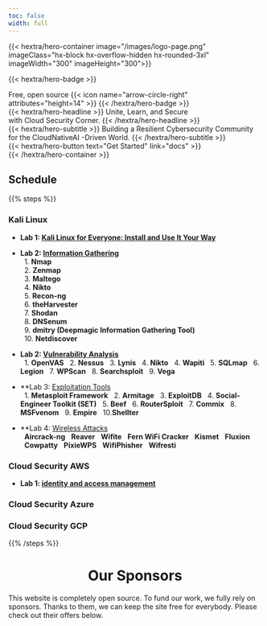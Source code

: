 ```yaml
---
toc: false
width: full
---
```


{{< hextra/hero-container image="/images/logo-page.png" 
 imageClass="hx-block hx-overflow-hidden hx-rounded-3xl"
  imageWidth="300" imageHeight="300">}}


{{< hextra/hero-badge >}}
  <div class="hx-w-2 hx-h-2 hx-rounded-full hx-bg-primary-400"></div>
  <span>Free, open source</span>
  {{< icon name="arrow-circle-right" attributes="height=14" >}}
{{< /hextra/hero-badge >}}

<div class="hx-mt-6 hx-mb-6">
{{< hextra/hero-headline >}}
  Unite, Learn, and Secure  &nbsp;<br class="sm:hx-block hx-hidden" />with Cloud Security Corner.
{{< /hextra/hero-headline >}}
</div>

<div class="hx-mb-12">
{{< hextra/hero-subtitle >}}
  Building a Resilient Cybersecurity Community &nbsp;<br class="sm:hx-block hx-hidden" /> for the CloudNativeAI -Driven World.
{{< /hextra/hero-subtitle >}}
</div>

<div class="hx-mb-6">
{{< hextra/hero-button text="Get Started" link="docs" >}}
</div>

<div class="hx-mt-6"></div>
{{< /hextra/hero-container >}}


## Schedule

{{% steps %}}

### Kali Linux 

- **Lab 1: [Kali Linux for Everyone: Install and Use It Your Way]()**

- **Lab 2: [Information Gathering]()** <br>
&nbsp;&nbsp;1. **Nmap**   
&nbsp;&nbsp;2. **Zenmap**  
&nbsp;&nbsp;3. **Maltego**  
&nbsp;&nbsp;4. **Nikto**  
&nbsp;&nbsp;5. **Recon-ng**  
&nbsp;&nbsp;6. **theHarvester**  
&nbsp;&nbsp;7. **Shodan**  
&nbsp;&nbsp;8. **DNSenum**  
&nbsp;&nbsp;9. **dmitry (Deepmagic Information Gathering Tool)**  
&nbsp;&nbsp;10. **Netdiscover**  


- **Lab 2: [Vulnerability Analysis]()** <br>
&nbsp;&nbsp;1. **OpenVAS**
&nbsp;&nbsp;2. **Nessus**
&nbsp;&nbsp;3. **Lynis**
&nbsp;&nbsp;4. **Nikto**
&nbsp;&nbsp;4. **Wapiti**
&nbsp;&nbsp;5. **SQLmap**
&nbsp;&nbsp;6. **Legion**
&nbsp;&nbsp;7. **WPScan**
&nbsp;&nbsp;8. **Searchsploit**
&nbsp;&nbsp;9. **Vega**

- **Lab 3: [Exploitation Tools]() <br>
&nbsp;&nbsp;1. **Metasploit Framework**
&nbsp;&nbsp;2. **Armitage**
&nbsp;&nbsp;3. **ExploitDB**
&nbsp;&nbsp;4. **Social-Engineer Toolkit (SET)**
&nbsp;&nbsp;5. **Beef**
&nbsp;&nbsp;6. **RouterSploit**
&nbsp;&nbsp;7. **Commix**
&nbsp;&nbsp;8. **MSFvenom**
&nbsp;&nbsp;9. **Empire**
&nbsp;&nbsp;10.**Shellter**
  
- **Lab 4: [Wireless Attacks]() <br>
&nbsp;&nbsp;**Aircrack-ng**
&nbsp;&nbsp;**Reaver**
&nbsp;&nbsp;**Wifite**
&nbsp;&nbsp;**Fern WiFi Cracker**
&nbsp;&nbsp;**Kismet**
&nbsp;&nbsp;**Fluxion**
&nbsp;&nbsp;**Cowpatty**
&nbsp;&nbsp;**PixieWPS**
&nbsp;&nbsp;**WifiPhisher**
&nbsp;&nbsp;**Wifresti**

### Cloud Security AWS 
- **Lab 1: [identity and access management ]()**

### Cloud Security Azure 

### Cloud Security GCP 

{{% /steps %}}


<center> <h1> Our Sponsors </h1> </center>

This website is completely open source. To fund our work, we fully rely on sponsors. Thanks to them, we can keep the site free for everybody. Please check out their offers below.


